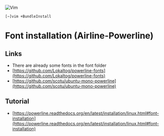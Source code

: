 ![Vim](http://upload.wikimedia.org/wikipedia/commons/thumb/9/9f/Vimlogo.svg/60px-Vimlogo.svg.png)

```
[~]vim +BundleInstall

```

# Font installation (Airline-Powerline)
## Links
* There are already some fonts in the font folder
* [https://github.com/Lokaltog/powerline-fonts](https://github.com/Lokaltog/powerline-fonts)
* [https://github.com/scotu/ubuntu-mono-powerline](https://github.com/scotu/ubuntu-mono-powerline)

## Tutorial
* [https://powerline.readthedocs.org/en/latest/installation/linux.html#font-installation](https://powerline.readthedocs.org/en/latest/installation/linux.html#font-installation)
